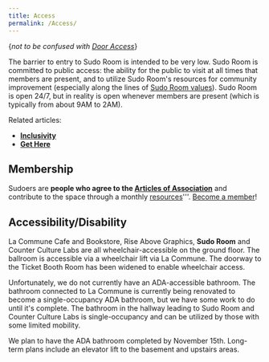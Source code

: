 ```yaml
---
title: Access
permalink: /Access/
---
```


{*not to be confused with [Door Access](/Door_Access "wikilink")*}

The barrier to entry to Sudo Room is intended to be very low. Sudo Room is committed to public access: the ability for the public to visit at all times that members are present, and to utilize Sudo Room's resources for community improvement (especially along the lines of [Sudo Room values](/Articles_of_Association "wikilink")). Sudo Room is open 24/7, but in reality is open whenever members are present (which is typically from about 9AM to 2AM).

Related articles:

-   **[Inclusivity](/Inclusivity "wikilink")**
-   **[Get Here](/Getting_there "wikilink")**

Membership
----------

Sudoers are **people who agree to the [Articles of Association](/Articles_of_Association "wikilink")** and contribute to the space through a monthly [resources](/donation_or_in-kind_improvement_or_project_contribution._Members_in_turn_'''receive_the_benefit_of_24/7_access_to_Sudo_Room_and_its_[[Inventory "wikilink")'''. [Become a member](/Membership "wikilink")!

Accessibility/Disability
------------------------

La Commune Cafe and Bookstore, Rise Above Graphics, **Sudo Room** and Counter Culture Labs are all wheelchair-accessible on the ground floor. The ballroom is accessible via a wheelchair lift via La Commune. The doorway to the Ticket Booth Room has been widened to enable wheelchair access.

Unfortunately, we do not currently have an ADA-accessible bathroom. The bathroom connected to La Commune is currently being renovated to become a single-occupancy ADA bathroom, but we have some work to do until it's complete. The bathroom in the hallway leading to Sudo Room and Counter Culture Labs is single-occupancy and can be utilized by those with some limited mobility.

We plan to have the ADA bathroom completed by November 15th. Long-term plans include an elevator lift to the basement and upstairs areas.